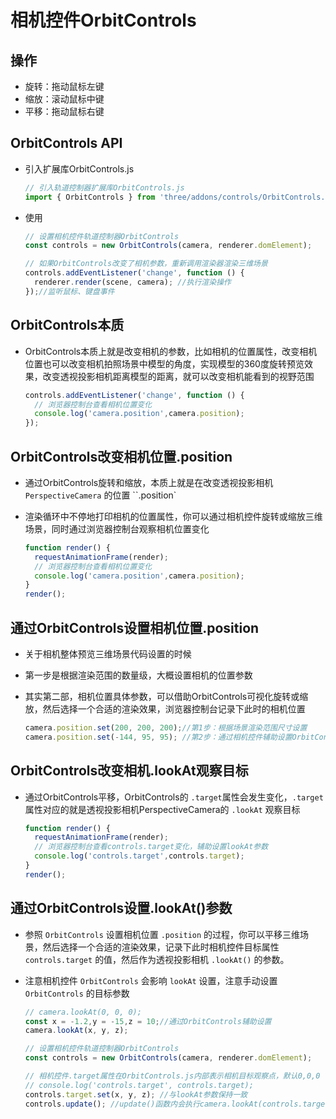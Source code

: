 # 相机控件OrbitControls

## 操作

+ 旋转：拖动鼠标左键
+ 缩放：滚动鼠标中键
+ 平移：拖动鼠标右键

## OrbitControls API

+ 引入扩展库OrbitControls.js

  ```js
  // 引入轨道控制器扩展库OrbitControls.js
  import { OrbitControls } from 'three/addons/controls/OrbitControls.js';
  ```

+ 使用

  ```js
  // 设置相机控件轨道控制器OrbitControls
  const controls = new OrbitControls(camera, renderer.domElement);

  // 如果OrbitControls改变了相机参数，重新调用渲染器渲染三维场景
  controls.addEventListener('change', function () {
    renderer.render(scene, camera); //执行渲染操作
  });//监听鼠标、键盘事件
  ```

## OrbitControls本质

+ OrbitControls本质上就是改变相机的参数，比如相机的位置属性，改变相机位置也可以改变相机拍照场景中模型的角度，实现模型的360度旋转预览效果，改变透视投影相机距离模型的距离，就可以改变相机能看到的视野范围

  ```js
  controls.addEventListener('change', function () {
    // 浏览器控制台查看相机位置变化
    console.log('camera.position',camera.position);
  });
  ```

## OrbitControls改变相机位置.position

+ 通过OrbitControls旋转和缩放，本质上就是在改变透视投影相机 `PerspectiveCamera` 的位置 ``.position`

+ 渲染循环中不停地打印相机的位置属性，你可以通过相机控件旋转或缩放三维场景，同时通过浏览器控制台观察相机位置变化

  ```js
  function render() {
    requestAnimationFrame(render);
    // 浏览器控制台查看相机位置变化
    console.log('camera.position',camera.position);
  }
  render();
  ```

## 通过OrbitControls设置相机位置.position

+ 关于相机整体预览三维场景代码设置的时候
+ 第一步是根据渲染范围的数量级，大概设置相机的位置参数
+ 其实第二部，相机位置具体参数，可以借助OrbitControls可视化旋转或缩放，然后选择一个合适的渲染效果，浏览器控制台记录下此时的相机位置

  ```js
  camera.position.set(200, 200, 200);//第1步：根据场景渲染范围尺寸设置
  camera.position.set(-144, 95, 95); //第2步：通过相机控件辅助设置OrbitControls
  ```

## OrbitControls改变相机.lookAt观察目标

+ 通过OrbitControls平移，OrbitControls的 `.target`属性会发生变化，`.target`属性对应的就是透视投影相机PerspectiveCamera的 `.lookAt` 观察目标

  ```js
  function render() {
    requestAnimationFrame(render);
    // 浏览器控制台查看controls.target变化，辅助设置lookAt参数
    console.log('controls.target',controls.target);
  }
  render();
  ```

## 通过OrbitControls设置.lookAt()参数

+ 参照 `OrbitControls` 设置相机位置 `.position` 的过程，你可以平移三维场景，然后选择一个合适的渲染效果，记录下此时相机控件目标属性 `controls.target` 的值，然后作为透视投影相机 `.lookAt()` 的参数。

+ 注意相机控件 `OrbitControls` 会影响 `lookAt` 设置，注意手动设置 `OrbitControls` 的目标参数

  ```js
  // camera.lookAt(0, 0, 0);
  const x = -1.2,y = -15,z = 10;//通过OrbitControls辅助设置
  camera.lookAt(x, y, z);

  // 设置相机控件轨道控制器OrbitControls
  const controls = new OrbitControls(camera, renderer.domElement);

  // 相机控件.target属性在OrbitControls.js内部表示相机目标观察点，默认0,0,0
  // console.log('controls.target', controls.target);
  controls.target.set(x, y, z); //与lookAt参数保持一致
  controls.update(); //update()函数内会执行camera.lookAt(controls.target)
  ```
